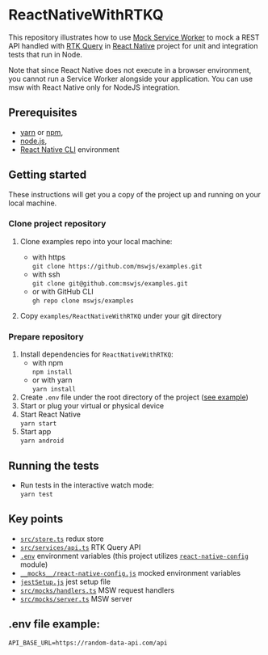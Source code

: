 # ReactNativeWithRTKQ
This repository illustrates how to use [Mock Service Worker](https://mswjs.io/) to mock a REST API handled with [RTK Query](https://redux-toolkit.js.org/rtk-query/overview) in [React Native](https://reactnative.dev/) project for unit and integration tests that run in Node.

Note that since React Native does not execute in a browser environment, you cannot run a Service Worker alongside your application. You can use msw with React Native only for NodeJS integration.

## Prerequisites
- [yarn](https://yarnpkg.com/) or [npm](https://www.npmjs.com/),
- [node.js](https://nodejs.org/),
- [React Native CLI](https://reactnative.dev/docs/environment-setup) environment

## Getting started

These instructions will get you a copy of the project up and running on your local machine.

### Clone project repository
   1. Clone examples repo into your local machine:
      - with https  
   `git clone https://github.com/mswjs/examples.git`
      - with ssh  
   `git clone git@github.com:mswjs/examples.git`
      - or with GitHub CLI  
   `gh repo clone mswjs/examples`

   2. Copy `examples/ReactNativeWithRTKQ` under your git directory

### Prepare repository
   1. Install dependencies for `ReactNativeWithRTKQ`:
      - with npm  
   `npm install`
      - or with yarn  
   `yarn install`
   2. Create `.env` file under the root directory of the project ([see example](#env-file-example))
   3. Start or plug your virtual or physical device
   4. Start React Native  
   `yarn start`
   5. Start app  
   `yarn android`


## Running the tests
-   Run tests in the interactive watch mode: \
    `yarn test`

## Key points
 - [`src/store.ts`](src/store.ts) redux store
 - [`src/services/api.ts`](src/services/api.ts) RTK Query API
 - [`.env`](.env) environment variables (this project utilizes [`react-native-config`](https://github.com/luggit/react-native-config) module)
 - [`__mocks__/react-native-config.js`](__mocks__/react-native-config.js) mocked environment variables
 - [`jestSetup.js`](jestSetup.js) jest setup file
 - [`src/mocks/handlers.ts`](src/mocks/handlers.ts) MSW request handlers
 - [`src/mocks/server.ts`](src/mocks/server.ts) MSW server 

## .env file example:

```
API_BASE_URL=https://random-data-api.com/api
```